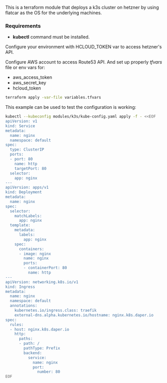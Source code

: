 This is a terraform module that deploys a k3s cluster on hetzner by using flatcar as the OS for the underlying machines.

### Requirements
- **kubectl** command must be installed.

Configure your environment with HCLOUD_TOKEN var to access hetzner's API.

Configure AWS account to access Route53 API. And set up properly *tfvars* file or env vars for:
- aws_access_token
- aws_secret_key
- hcloud_token

```sh
terraform apply -var-file variables.tfvars
```

This example can be used to test the configuration is working:
```sh
kubectl --kubeconfig modules/k3s/kube-config.yaml apply -f - <<EOF
apiVersion: v1
kind: Service
metadata:
  name: nginx
  namespace: default
spec:
  type: ClusterIP
  ports:
  - port: 80
    name: http
    targetPort: 80
  selector:
    app: nginx
---
apiVersion: apps/v1
kind: Deployment
metadata:
  name: nginx
spec:
  selector:
    matchLabels:
      app: nginx
  template:
    metadata:
      labels:
        app: nginx
    spec:
      containers:
      - image: nginx
        name: nginx
        ports:
        - containerPort: 80
          name: http
---
apiVersion: networking.k8s.io/v1
kind: Ingress
metadata:
  name: nginx
  namespace: default
  annotations:
    kubernetes.io/ingress.class: traefik
    external-dns.alpha.kubernetes.io/hostname: nginx.k8s.daper.io
spec:
  rules:
  - host: nginx.k8s.daper.io
    http:
      paths:
      - path: /
        pathType: Prefix
        backend:
          service:
            name: nginx
            port:
              number: 80
EOF
```